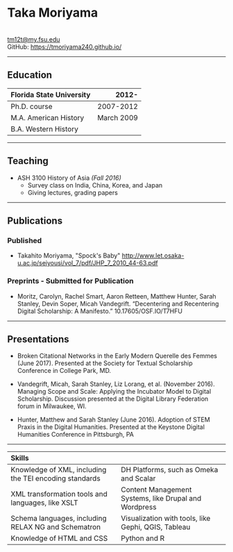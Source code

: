 # Taka Moriyama
<br/>tm12t@my.fsu.edu
<br/>GitHub: https://tmoriyama240.github.io/

********

## Education

| Florida State University             | 2012-       |
| -------------------------------------|------------:|
| Ph.D. course                         | 2007-2012   |
| M.A. American History                | March 2009  |
| B.A. Western History                 | &nbsp;      |

********

## Teaching

* ASH 3100 History of Asia *(Fall 2016)*
  * Survey class on India, China, Korea, and Japan
  * Giving lectures, grading papers

********


## Publications

### Published
* Takahito Moriyama, "Spock's Baby" http://www.let.osaka-u.ac.jp/seiyousi/vol_7/pdf/JHP_7_2010_44-63.pdf

### Preprints - Submitted for Publication
* Moritz, Carolyn, Rachel Smart, Aaron Retteen, Matthew Hunter, Sarah Stanley, Devin Soper, Micah Vandegrift. “Decentering and Recentering Digital Scholarship: A Manifesto.” 10.17605/OSF.IO/T7HFU

********

## Presentations

* Broken Citational Networks in the Early Modern Querelle des Femmes (June 2017). Presented at the Society for Textual Scholarship Conference in College Park, MD.

* Vandegrift, Micah, Sarah Stanley, Liz Lorang, et al. (November 2016). Managing Scope and Scale: Applying the Incubator Model to Digital Scholarship. Discussion presented at the Digital Library Federation forum in Milwaukee, WI.

* Hunter, Matthew and Sarah Stanley (June 2016).  Adoption of STEM Praxis in the Digital Humanities. Presented at the Keystone Digital Humanities Conference in Pittsburgh, PA

*********

| Skills                                                 | &nbsp;                                                |
| :----------------------------------------------------- | :---------------------------------------------------- |
| Knowledge of XML, including the TEI encoding standards | DH Platforms, such as Omeka and Scalar                |
| XML transformation tools and languages, like XSLT      | Content Management Systems, like Drupal and Wordpress |
| Schema languages, including RELAX NG and Schematron    | Visualization with tools, like Gephi, QGIS, Tableau   |
| Knowledge of HTML and CSS                              | Python and R                                          |
